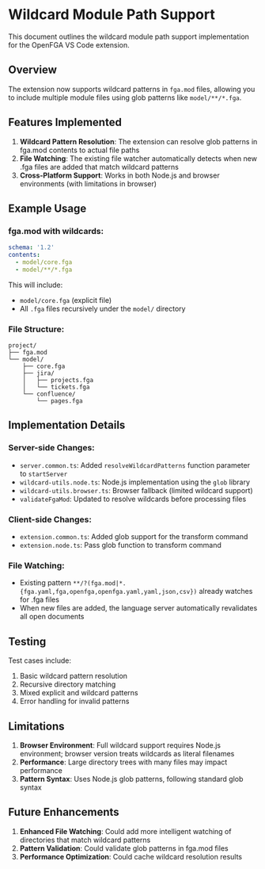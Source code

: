 # Wildcard Module Path Support

This document outlines the wildcard module path support implementation for the OpenFGA VS Code extension.

## Overview

The extension now supports wildcard patterns in `fga.mod` files, allowing you to include multiple module files using glob patterns like `model/**/*.fga`.

## Features Implemented

1. **Wildcard Pattern Resolution**: The extension can resolve glob patterns in fga.mod contents to actual file paths
2. **File Watching**: The existing file watcher automatically detects when new .fga files are added that match wildcard patterns
3. **Cross-Platform Support**: Works in both Node.js and browser environments (with limitations in browser)

## Example Usage

### fga.mod with wildcards:
```yaml
schema: '1.2'
contents:
  - model/core.fga
  - model/**/*.fga
```

This will include:
- `model/core.fga` (explicit file)
- All `.fga` files recursively under the `model/` directory

### File Structure:
```
project/
├── fga.mod
└── model/
    ├── core.fga
    ├── jira/
    │   ├── projects.fga
    │   └── tickets.fga
    └── confluence/
        └── pages.fga
```

## Implementation Details

### Server-side Changes:
- `server.common.ts`: Added `resolveWildcardPatterns` function parameter to `startServer`
- `wildcard-utils.node.ts`: Node.js implementation using the `glob` library
- `wildcard-utils.browser.ts`: Browser fallback (limited wildcard support)
- `validateFgaMod`: Updated to resolve wildcards before processing files

### Client-side Changes:
- `extension.common.ts`: Added glob support for the transform command
- `extension.node.ts`: Pass glob function to transform command

### File Watching:
- Existing pattern `**/?(fga.mod|*.{fga.yaml,fga,openfga,openfga.yaml,yaml,json,csv})` already watches for .fga files
- When new files are added, the language server automatically revalidates all open documents

## Testing

Test cases include:
1. Basic wildcard pattern resolution
2. Recursive directory matching
3. Mixed explicit and wildcard patterns
4. Error handling for invalid patterns

## Limitations

1. **Browser Environment**: Full wildcard support requires Node.js environment; browser version treats wildcards as literal filenames
2. **Performance**: Large directory trees with many files may impact performance
3. **Pattern Syntax**: Uses Node.js glob patterns, following standard glob syntax

## Future Enhancements

1. **Enhanced File Watching**: Could add more intelligent watching of directories that match wildcard patterns
2. **Pattern Validation**: Could validate glob patterns in fga.mod files
3. **Performance Optimization**: Could cache wildcard resolution results